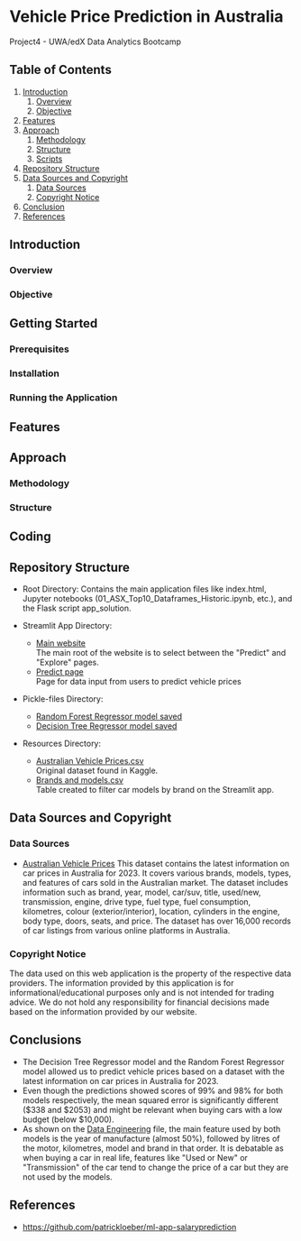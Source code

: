 # Vehicle Price Prediction in Australia
Project4 - UWA/edX Data Analytics Bootcamp

## Table of Contents

1. [Introduction](#introduction)
   1. [Overview](#overview)
   2. [Objective](#objective)
2. [Features](#features)
3. [Approach](#approach)
   1. [Methodology](#methodology)
   2. [Structure](#structure)
   3. [Scripts](#scripts)
4. [Repository Structure](#repository-structure)
5. [Data Sources and Copyright](#data-sources-and-copyright)
   1. [Data Sources](#data-sources)
   2. [Copyright Notice](#copyright-notice)
6. [Conclusion](#conclusion)
7. [References](#references)


## Introduction

### Overview



### Objective


## Getting Started

### Prerequisites



### Installation



### Running the Application




## Features



## Approach

### Methodology





### Structure



## Coding 



## Repository Structure
- Root Directory: Contains the main application files like index.html, Jupyter notebooks (01_ASX_Top10_Dataframes_Historic.ipynb, etc.), and the Flask script app_solution.
- Streamlit App Directory:
   - [Main website](Streamlit-App/app.py)  
     The main root of the website is to select between the "Predict" and "Explore" pages.
   - [Predict page](Streamlit-App/predict_page.py)  
     Page for data input from users to predict vehicle prices
     
- Pickle-files Directory:
   - [Random Forest Regressor model saved](Pickle-files/random_model_steps.pkl)  
   - [Decision Tree Regressor model saved](Pickle-files/saved_steps.pkl)  
- Resources Directory:
   - [Australian Vehicle Prices.csv](Resources/Australian_Vehicle_Prices.csv)  
     Original dataset found in Kaggle. 
   - [Brands and models.csv](Resources/unique_brands.csv)  
     Table created to filter car models by brand on the Streamlit app.
  
## Data Sources and Copyright  
### Data Sources
- [Australian Vehicle Prices](https://www.kaggle.com/datasets/nelgiriyewithana/australian-vehicle-prices/code)
  This dataset contains the latest information on car prices in Australia for 2023. It covers various brands, models, types, and features of cars sold in the Australian market. The dataset includes information such as brand, year, model, car/suv, title, used/new, transmission, engine, drive type, fuel type, fuel consumption, kilometres, colour (exterior/interior), location, cylinders in the engine, body type, doors, seats, and price. The dataset has over 16,000 records of car listings from various online platforms in Australia.

### Copyright Notice
The data used on this web application is the property of the respective data providers. The information provided by this application is for informational/educational purposes only and is not intended for trading advice. We do not hold any responsibility for financial decisions made based on the information provided by our website.  

## Conclusions
- The Decision Tree Regressor model and the Random Forest Regressor model allowed us to predict vehicle prices based on a dataset with the latest information on car prices in Australia for 2023.  
- Even though the predictions showed scores of 99% and 98% for both models respectively, the mean squared error is significantly different ($338 and $2053) and might be relevant when buying cars with a low budget (below $10,000).  
- As shown on the [Data Engineering](Data-Engineering.ipynb) file, the main feature used by both models is the year of manufacture (almost 50%), followed by litres of the motor, kilometres, model and brand in that order. It is debatable as when buying a car in real life, features like "Used or New" or "Transmission" of the car tend to change the price of a car but they are not used by the models.

## References
- https://github.com/patrickloeber/ml-app-salaryprediction

